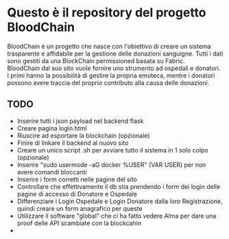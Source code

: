 # Questo è il repository del progetto BloodChain
BloodChain è un progetto che nasce con l'obiettivo di creare un sistema trasparente e affidabile per la gestione delle donazioni sanguigne. Tutti i dati sono gestiti da una BlockChain permissioned basata su Fabric. \
BloodChain dal suo sito vuole fornire uno strumento ad ospedali e donatori. I primi hanno la possibilità di gestire la propria emoteca, mentre i donatori possono avere traccia del proprio contributo alla causa delle donazioni.
## TODO
- Inserire tutti i json payload nel backend flask
- Creare pagina login.html
- Riuscire ad esportare la blockchain (opzionale)
- Finire di linkare il backend al nuovo sito
- Creare un unico script .sh per avviare tutto il sistema in 1 solo colpo (opzionale)
- Inserire "sudo usermode -aG docker %USER" (VAR USER) per non avere comandi bloccanti
- Inserire i form corretti nelle pagine del sito
- Controllare che effettivamente il db stia prendendo i form dei login delle pagine di accesso di Donatore e Ospedale
- Differenziare i Login Ospedale e Login Donatore dalla loro Registrazione, quindi creare un form anagrafico per queste
- Utilizzare il software "global" che ci ha fatto vedere Alma per dare una proof delle API scambiate con la blockcahin
-   

